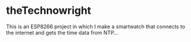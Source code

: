 # theTechnowright
This is an ESP8266 project in which I make a smartwatch that connects to the internet and gets the time data from NTP…
